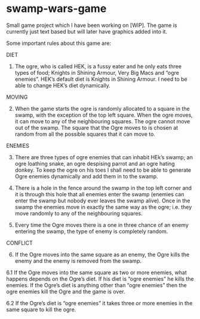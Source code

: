 # swamp-wars-game
Small game project which I have been working on [WIP]. 
The game is currently just text based but will later have graphics added into it.

Some important rules about this game are:

DIET

1. The ogre, who is called HEK, is a fussy eater and he only eats three types of food; Knights in Shining Armour, Very Big Macs and “ogre enemies”. HEK’s default diet is Knights in Shining Armour. I need to be able to change HEK’s diet dynamically.

MOVING

2. When the game starts the ogre is randomly allocated to a square in the swamp, with the exception of the top left square.  When the ogre moves, it can move to any of the neighbouring squares. The ogre cannot move out of the swamp. The square that the Ogre moves to is chosen at random from all the possible squares that it can move to.

ENEMIES

3. There are three types of ogre enemies that can inhabit HEk’s swamp; an ogre loathing snake, an ogre despising parrot and an ogre hating donkey. To keep the ogre on his toes I shall need to be able to generate Ogre enemies dynamically and add them in to the swamp.

4. There is a hole in the fence around the swamp in the top left corner and it is through this hole that all enemies enter the swamp (enemies can enter the swamp but nobody ever leaves the swamp alive).  Once in the swamp the enemies move in exactly the same way as the ogre; i.e. they move randomly to any of the neighbouring squares.

5. Every time the Ogre moves there is a one in three chance of an enemy entering the swamp, the type of enemy is completely random.

CONFLICT

6. If the Ogre moves into the same square as an enemy, the Ogre kills the enemy and the enemy is removed from the swamp.   
  
  6.1 If the Ogre moves into the same square as two or more enemies, what happens depends on the Ogre’s diet.  If his diet is “ogre enemies” he kills the enemies. If the Ogre’s diet is anything other than “ogre enemies” then the ogre enemies kill the Ogre and the game is over.
  
  6.2 If the Ogre’s diet is “ogre enemies” it takes three or more enemies in the same square to kill the ogre. 
